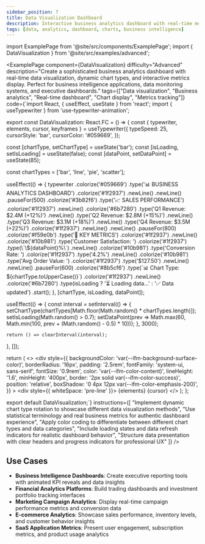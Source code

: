 ```yaml
---
sidebar_position: 7
title: Data Visualization Dashboard
description: Interactive business analytics dashboard with real-time metrics visualization
tags: [data, analytics, dashboard, charts, business intelligence]
---
```


import ExamplePage from '@site/src/components/ExamplePage';
import { DataVisualization } from '@site/src/examples/advanced';

<ExamplePage
component={DataVisualization}
difficulty="Advanced"
description="Create a sophisticated business analytics dashboard with real-time data visualization, dynamic chart types, and interactive metrics display. Perfect for business intelligence applications, data monitoring systems, and executive dashboards."
tags={["Data visualization", "Business analytics", "Real-time dashboard", "Chart display", "Metrics tracking"]}
code={`import React, { useEffect, useState } from 'react';
import { useTypewriter } from 'use-typewriter-animation';

export const DataVisualization: React.FC = () => {
  const { typewriter, elements, cursor, keyframes } = useTypewriter({
    typeSpeed: 25,
    cursorStyle: 'bar',
    cursorColor: '#059669',
  });

  const [chartType, setChartType] = useState('bar');
  const [isLoading, setIsLoading] = useState(false);
  const [dataPoint, setDataPoint] = useState(85);

  const chartTypes = ['bar', 'line', 'pie', 'scatter'];

  useEffect(() => {
    typewriter
      .colorize('#059669')
      .type('📊 BUSINESS ANALYTICS DASHBOARD')
      .colorize('#1f2937')
      .newLine()
      .newLine()
      .pauseFor(500)
      .colorize('#3b82f6')
      .type('📈 SALES PERFORMANCE')
      .colorize('#1f2937')
      .newLine()
      .colorize('#6b7280')
      .type('Q1 Revenue: $2.4M (+12%)')
      .newLine()
      .type('Q2 Revenue: $2.8M (+15%)')
      .newLine()
      .type('Q3 Revenue: $3.1M (+18%)')
      .newLine()
      .type('Q4 Revenue: $3.5M (+22%)')
      .colorize('#1f2937')
      .newLine()
      .newLine()
      .pauseFor(800)
      .colorize('#f59e0b')
      .type('🎯 KEY METRICS')
      .colorize('#1f2937')
      .newLine()
      .colorize('#10b981')
      .type('Customer Satisfaction: ')
      .colorize('#1f2937')
      .type(\`\${dataPoint}%\`)
      .newLine()
      .colorize('#10b981')
      .type('Conversion Rate: ')
      .colorize('#1f2937')
      .type('4.2%')
      .newLine()
      .colorize('#10b981')
      .type('Avg Order Value: ')
      .colorize('#1f2937')
      .type('$127.50')
      .newLine()
      .newLine()
      .pauseFor(600)
      .colorize('#8b5cf6')
      .type(\`📊 Chart Type: \${chartType.toUpperCase()}\`)
      .colorize('#1f2937')
      .newLine()
      .colorize('#6b7280')
      .type(isLoading ? '⏳ Loading data...' : '✅ Data updated')
      .start();
  }, [chartType, isLoading, dataPoint]);

  useEffect(() => {
    const interval = setInterval(() => {
      setChartType(chartTypes[Math.floor(Math.random() * chartTypes.length)]);
      setIsLoading(Math.random() > 0.7);
      setDataPoint(prev => Math.max(60, Math.min(100, prev + (Math.random() - 0.5) * 10)));
    }, 3000);

    return () => clearInterval(interval);
  }, []);

  return (
    <>
      <style>{keyframes}</style>
      <div
        style={{
          backgroundColor: 'var(--ifm-background-surface-color)',
          borderRadius: '16px',
          padding: '2.5rem',
          fontFamily: 'system-ui, sans-serif',
          fontSize: '0.9rem',
          color: 'var(--ifm-color-content)',
          lineHeight: '1.6',
          minHeight: '400px',
          border: '2px solid var(--ifm-color-success)',
          position: 'relative',
          boxShadow: '0 4px 12px var(--ifm-color-emphasis-200)',
        }}
      >
        <div style={{ whiteSpace: 'pre-line' }}>
          {elements}
          {cursor}
        </div>
      </div>
    </>
  );
};

export default DataVisualization;`}
instructions={[
"Implement dynamic chart type rotation to showcase different data visualization methods",
"Use statistical terminology and real business metrics for authentic dashboard experience",
"Apply color coding to differentiate between different chart types and data categories", 
"Include loading states and data refresh indicators for realistic dashboard behavior",
"Structure data presentation with clear headers and progress indicators for professional UX"
]}
/>

## Use Cases

- **Business Intelligence Dashboards**: Create executive reporting tools with animated KPI reveals and data insights
- **Financial Analytics Platforms**: Build trading dashboards and investment portfolio tracking interfaces
- **Marketing Campaign Analytics**: Display real-time campaign performance metrics and conversion data
- **E-commerce Analytics**: Showcase sales performance, inventory levels, and customer behavior insights
- **SaaS Application Metrics**: Present user engagement, subscription metrics, and product usage analytics